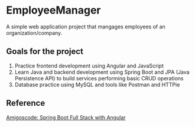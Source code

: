 # EmployeeManager
A simple web application project that mangages employees of an organization/company.

## Goals for the project
1. Practice frontend development using Angular and JavaScript 
2. Learn Java and backend development using Spring Boot and JPA (Java Persistence API) to build services performing basic CRUD operations
3. Database practice using MySQL and tools like Postman and HTTPie

## Reference
[Amigoscode: Spring Boot Full Stack with Angular](https://www.youtube.com/watch?v=Gx4iBLKLVHk)
